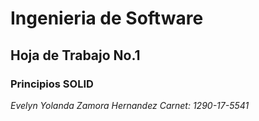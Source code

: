 # Ingenieria de Software
## Hoja de Trabajo No.1
### Principios SOLID

*Evelyn Yolanda Zamora Hernandez*
*Carnet: 1290-17-5541*
